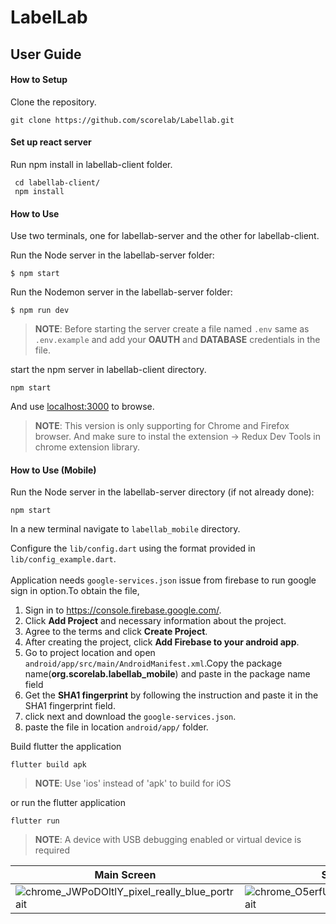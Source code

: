 # LabelLab

## User Guide

#### How to Setup

Clone the repository.

`git clone https://github.com/scorelab/Labellab.git`

#### Set up react server

Run npm install in labellab-client folder.

```
 cd labellab-client/
 npm install
 ```
    
#### How to Use


Use two terminals, one for labellab-server and the other for labellab-client.

Run the Node server in the labellab-server folder:
    
`$ npm start`

Run the Nodemon server in the labellab-server folder:

`$ npm run dev`

> **NOTE**: Before starting the server create a file named `.env` same as `.env.example` and add your **OAUTH** and **DATABASE** credentials in the file.

start the npm server in labellab-client directory.

`npm start`

And use [localhost:3000](https://) to browse.


> **NOTE**: This version is only supporting for Chrome and Firefox browser. And make sure to instal the extension -> Redux Dev Tools in chrome extension library.

#### How to Use (Mobile)
Run the Node server in the labellab-server directory (if not already done):

`npm start`

In a new terminal navigate to `labellab_mobile` directory.

Configure the `lib/config.dart` using the format provided in `lib/config_example.dart`.
<br><br>
Application needs `google-services.json` issue from firebase to run google sign in option.To obtain the file,

1. Sign in to https://console.firebase.google.com/.
2. Click **Add Project** and necessary information about the project.
3. Agree to the terms and click **Create Project**.
4. After creating the project, click **Add Firebase to your android app**.
5. Go to project location and open `android/app/src/main/AndroidManifest.xml`.Copy the package name(**org.scorelab.labellab_mobile**) and paste in the package name field
6. Get the **SHA1 fingerprint** by following the instruction and paste it in the SHA1 fingerprint field.
7. click next and download the `google-services.json`.
8. paste the file in location `android/app/` folder.

Build flutter the application

`flutter build apk`

> **NOTE**: Use 'ios' instead of 'apk' to build for iOS

or run the flutter application

`flutter run`

> **NOTE**: A device with USB debugging enabled or virtual device is required

| Main Screen                                                  | Sign In Screen                                               | History Screen                                               |
| ------------------------------------------------------------ | ------------------------------------------------------------ | ------------------------------------------------------------ |
| ![chrome_JWPoDOltlY_pixel_really_blue_portrait](https://user-images.githubusercontent.com/29003194/72705535-baafc200-3b29-11ea-9868-6877baee2e56.png) | ![chrome_O5erfUTBEm_pixel_really_blue_portrait](https://user-images.githubusercontent.com/29003194/72705536-baafc200-3b29-11ea-95c0-2494eef54571.png) | ![chrome_osu4sCMmUo_pixel_really_blue_portrait](https://user-images.githubusercontent.com/29003194/72705537-baafc200-3b29-11ea-9511-206f90534ae8.png) |

